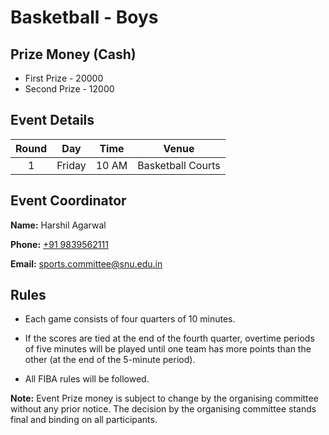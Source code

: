# Basketball - Boys



## Prize Money (Cash)

*  First Prize - 20000
*  Second Prize - 12000




## Event Details

| Round | Day | Time | Venue |
|:-----:|:---:|:----:|:-----:|
|   1   | Friday |  10 AM| Basketball Courts |




## Event Coordinator

**Name:** Harshil Agarwal


**Phone:** [+91 9839562111](tel:9839562111)

**Email:** [sports.committee@snu.edu.in](mailto:sports.committee@snu.edu.in)

## Rules


* Each game consists of four quarters of 10 minutes. 

* If the scores are tied at the end of the fourth quarter, overtime periods of five minutes will be played until one team has more points than the other (at the end of the 5-minute period).
* All FIBA rules will be followed. 



**Note:** Event Prize money is subject to change by the organising committee without any prior notice. The decision by the organising committee stands final and binding on all participants.
